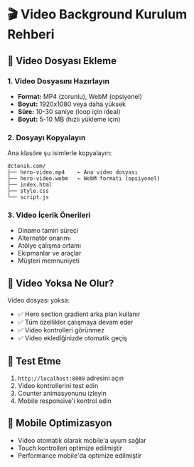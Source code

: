 # 🎬 Video Background Kurulum Rehberi

## 📁 Video Dosyası Ekleme

### 1. Video Dosyasını Hazırlayın
- **Format:** MP4 (zorunlu), WebM (opsiyonel)
- **Boyut:** 1920x1080 veya daha yüksek
- **Süre:** 10-30 saniye (loop için ideal)
- **Boyut:** 5-10 MB (hızlı yükleme için)

### 2. Dosyayı Kopyalayın
Ana klasöre şu isimlerle kopyalayın:
```
dctenık.com/
├── hero-video.mp4    ← Ana video dosyası
├── hero-video.webm   ← WebM formatı (opsiyonel)
├── index.html
├── style.css
└── script.js
```

### 3. Video İçerik Önerileri
- Dinamo tamiri süreci
- Alternatör onarımı
- Atölye çalışma ortamı
- Ekipmanlar ve araçlar
- Müşteri memnuniyeti

## 🔧 Video Yoksa Ne Olur?

Video dosyası yoksa:
- ✅ Hero section gradient arka plan kullanır
- ✅ Tüm özellikler çalışmaya devam eder
- ✅ Video kontrolleri görünmez
- ✅ Video eklediğinizde otomatik geçiş

## 🚀 Test Etme

1. `http://localhost:8000` adresini açın
2. Video kontrollerini test edin
3. Counter animasyonunu izleyin
4. Mobile responsive'i kontrol edin

## 📱 Mobile Optimizasyon

- Video otomatik olarak mobile'a uyum sağlar
- Touch kontrolleri optimize edilmiştir
- Performance mobile'da optimize edilmiştir
